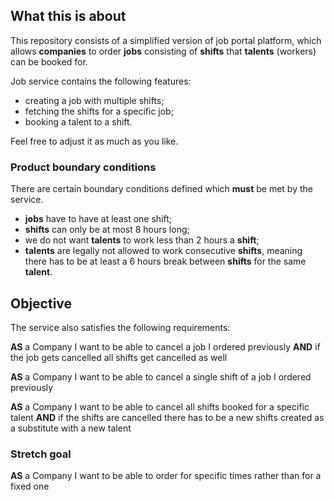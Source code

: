 
## What this is about
This repository consists of a simplified version of job portal platform, which allows __companies__ to order __jobs__ consisting of __shifts__ that __talents__ (workers) can be booked for.

Job service contains the following features:
* creating a job with multiple shifts;
* fetching the shifts for a specific job;
* booking a talent to a shift.

Feel free to adjust it as much as you like.

### Product boundary conditions
There are certain boundary conditions defined which __must__ be met by the service.
* __jobs__ have to have at least one shift;
* __shifts__ can only be at most 8 hours long;
* we do not want __talents__ to work less than 2 hours a __shift__;
* __talents__ are legally not allowed to work consecutive __shifts__, meaning there has to be at least a 6 hours break between __shifts__ for the same __talent__.

## Objective
The service also satisfies the following requirements:

**AS** a Company
I want to be able to cancel a job I ordered previously
**AND** if the job gets cancelled all shifts get cancelled as well

**AS** a Company
I want to be able to cancel a single shift of a job I ordered previously

**AS** a Company
I want to be able to cancel all shifts booked for a specific talent
**AND** if the shifts are cancelled there has to be a new shifts created as a substitute with a new talent

### Stretch goal
**AS** a Company
I want to be able to order for specific times rather than for a fixed one
